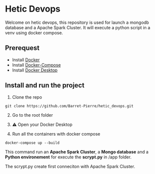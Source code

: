 # Hetic Devops

Welcome on hetic devops, this repository is used for launch a mongodb database and a Apache Spark Cluster.
It will execute a python script in a venv using docker compose.

## Prerequest

- Install [Docker](https://docker)
- Install [Docker-Compose](<(https://docker)>)
- Install [Docker Desktop](<(https://docker)>)

## Install and run the project

1. Clone the repo

```
git clone https://github.com/Barret-Pierre/hetic_devops.git
```

2. Go to the root folder

3. ⚠️ Open your Docker Desktop

4. Run all the containers with docker compose

```
docker-compose up --build
```

This command run an **Apache Spark Cluster**, a **Mongo database** and a **Python environement** for execute the **scrypt.py** in /app folder.

The scrypt.py create first conneciton with Apache Spark Cluster.

